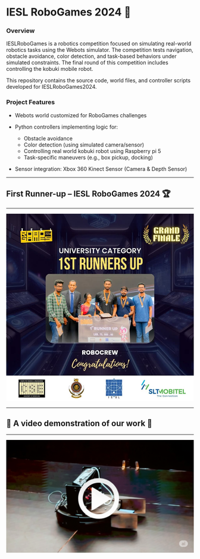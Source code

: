 # IESL RoboGames 2024 🤖

### Overview

IESLRoboGames is a robotics competition focused on simulating real-world robotics tasks using the Webots simulator. The competition tests navigation, obstacle avoidance, color detection, and task-based behaviors under simulated constraints. The final round of this competition includes controlling the kobuki mobile robot.

This repository contains the source code, world files, and controller scripts developed for IESLRoboGames2024.


### Project Features

 - Webots world customized for RoboGames challenges
 - Python controllers implementing logic for:
   - Obstacle avoidance
   - Color detection (using simulated camera/sensor)
   - Controlling real world kobuki robot using Raspberry pi 5
   - Task-specific maneuvers (e.g., box pickup, docking)

 - Sensor integration: Xbox 360 Kinect Sensor (Camera & Depth Sensor)

---

## First Runner-up – IESL RoboGames 2024 🏆

---

![Alt text](assets/robogames_runners_up.jpg)

---

## 🎥 A video demonstration of our work 🤖

---

[![Watch the demo](assets/kobuki.png)](assets/IESLRoboGames_team_RoboCrew.mp4)
